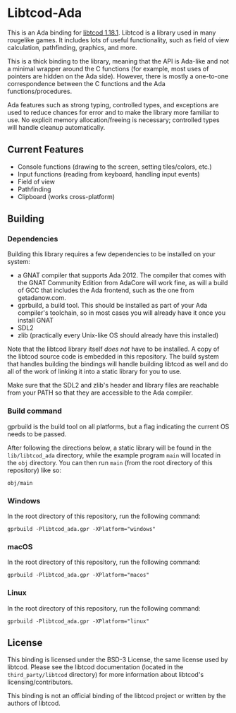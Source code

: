 # Libtcod-Ada

This is an Ada binding for [libtcod 1.18.1](https://github.com/libtcod/libtcod). Libtcod
is a library used in many rougelike games. It includes lots of useful functionality,
such as field of view calculation, pathfinding, graphics, and more.

This is a thick binding to the library, meaning that the API is Ada-like and not a minimal
wrapper around the C functions (for example, most uses of pointers are hidden on the Ada side).
However, there is mostly a one-to-one correspondence between the C functions and the
Ada functions/procedures.

Ada features such as strong typing, controlled types, and exceptions are used to reduce
chances for error and to make the library more familiar to use. No explicit memory
allocation/freeing is necessary; controlled types will handle cleanup automatically.

## Current Features

- Console functions (drawing to the screen, setting tiles/colors, etc.)
- Input functions (reading from keyboard, handling input events)
- Field of view
- Pathfinding
- Clipboard (works cross-platform)

## Building

### Dependencies

Building this library requires a few dependencies to be installed on your system:

- a GNAT compiler that supports Ada 2012. The compiler that comes with the GNAT
Community Edition from AdaCore will work fine, as will a build of GCC that includes the Ada
frontend, such as the one from getadanow.com.
- gprbuild, a build tool. This should be installed as part of your Ada compiler's toolchain,
so in most cases you will already have it once you install GNAT
- SDL2
- zlib (practically every Unix-like OS should already have this installed)

Note that the libtcod library itself *does not* have to be installed. A copy of the libtcod
source code is embedded in this repository. The build system that handles building
the bindings will handle building libtcod as well and do all of the
work of linking it into a static library for you to use.

Make sure that the SDL2 and zlib's header and library files are reachable from your PATH
so that they are accessible to the Ada compiler.

### Build command

gprbuild is the build tool on all platforms, but a flag indicating the current OS needs to
be passed.

After following the directions below, a static library will be found in the `lib/libtcod_ada`
directory, while the example program `main` will located in the `obj` directory. You can then
run `main` (from the root directory of this repository) like so:

```
obj/main
```

### Windows

In the root directory of this repository, run the following command:

```
gprbuild -Plibtcod_ada.gpr -XPlatform="windows"
```

### macOS

In the root directory of this repository, run the following command:

```
gprbuild -Plibtcod_ada.gpr -XPlatform="macos"
```

### Linux

In the root directory of this repository, run the following command:

```
gprbuild -Plibtcod_ada.gpr -XPlatform="linux"
```

## License

This binding is licensed under the BSD-3 License, the same license used by libtcod. Please
see the libtcod documentation (located in the `third_party/libtcod` directory) for more information
about libtcod's licensing/contributors.

This binding is not an official binding of the libtcod project or written by the authors
of libtcod.
